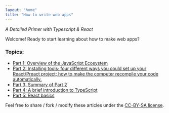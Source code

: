 ```yaml
---
layout: "home"
title: "How to write web apps"
---
```


*A Detailed Primer with Typescript & React*

Welcome! Ready to start learning about how to make web apps?

### Topics: ###

- [Part 1: Overview of the JavaScript Ecosystem](tutorial-1.md)
- [Part 2: Installing tools; four different ways you could set up your React/Preact project; how to make the computer recompile your code automatically.](tutorial-2.md)
- [Part 3: Summary of Part 2](tutorial-3.md)
- [Part 4: A brief introduction to TypeScript](tutorial-4.md)
- [Part 5: React basics](tutorial-5.md)

Feel free to share / fork / modify these articles under the [CC-BY-SA license](https://creativecommons.org/licenses/by-sa/4.0/).
